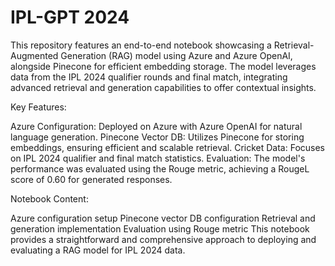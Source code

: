 # IPL-GPT 2024
This repository features an end-to-end notebook showcasing a Retrieval-Augmented Generation (RAG) model using Azure and Azure OpenAI, alongside Pinecone for efficient embedding storage. The model leverages data from the IPL 2024 qualifier rounds and final match, integrating advanced retrieval and generation capabilities to offer contextual insights.

Key Features:

Azure Configuration: Deployed on Azure with Azure OpenAI for natural language generation.
Pinecone Vector DB: Utilizes Pinecone for storing embeddings, ensuring efficient and scalable retrieval.
Cricket Data: Focuses on IPL 2024 qualifier and final match statistics.
Evaluation:
The model's performance was evaluated using the Rouge metric, achieving a RougeL score of 0.60 for generated responses.

Notebook Content:

Azure configuration setup
Pinecone vector DB configuration
Retrieval and generation implementation
Evaluation using Rouge metric
This notebook provides a straightforward and comprehensive approach to deploying and evaluating a RAG model for IPL 2024 data.

